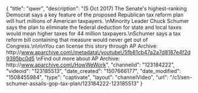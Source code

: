 {
    "title": "qwer",
    "description": "(5 Oct 2017) The Senate's highest-ranking Democrat says a key feature of the proposed Republican tax reform plan will hurt millions of American taxpayers. \nMinority Leader Chuck Schumer says the plan to eliminate the federal deduction for state and local taxes would mean higher taxes for 44 million taxpayers.\nSchumer says a tax reform bill containing that measure would never get out of Congress.\n\n\nYou can license this story through AP Archive: http:\/\/www.aparchive.com\/metadata\/youtube\/5fb81cb47a2a7d8187e4f2d9395bc0d5 \nFind out more about AP Archive: http:\/\/www.aparchive.com\/HowWeWork",
    "channelid": "123184222",
    "videoid": "123185513",
    "date_created": "1507666177",
    "date_modified": "1508455984",
    "type": "captivate",
    "layout": "channelVideo",
    "url": "\/c1\/sen-schumer-assails-gop-tax-plan\/123184222-123185513"
}